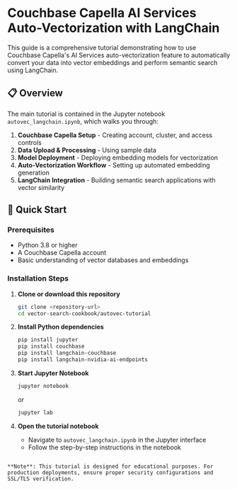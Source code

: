 # Couchbase Capella AI Services Auto-Vectorization with LangChain

This guide is a comprehensive tutorial demonstrating how to use Couchbase Capella's AI Services auto-vectorization feature to automatically convert your data into vector embeddings and perform semantic search using LangChain.

## 📋 Overview

The main tutorial is contained in the Jupyter notebook `autovec_langchain.ipynb`, which walks you through:

1. **Couchbase Capella Setup** - Creating account, cluster, and access controls
2. **Data Upload & Processing** - Using sample data
3. **Model Deployment** - Deploying embedding models for vectorization
4. **Auto-Vectorization Workflow** - Setting up automated embedding generation
5. **LangChain Integration** - Building semantic search applications with vector similarity

## 🚀 Quick Start

### Prerequisites

- Python 3.8 or higher
- A Couchbase Capella account
- Basic understanding of vector databases and embeddings

### Installation Steps

1. **Clone or download this repository**
   ```bash
   git clone <repository-url>
   cd vector-search-cookbook/autovec-tutorial
   ```

2. **Install Python dependencies**
   ```bash
   pip install jupyter
   pip install couchbase
   pip install langchain-couchbase
   pip install langchain-nvidia-ai-endpoints
   ```

3. **Start Jupyter Notebook**
   ```bash
   jupyter notebook
   ```
   or
   ```bash
   jupyter lab
   ```

4. **Open the tutorial notebook**
   - Navigate to `autovec_langchain.ipynb` in the Jupyter interface
   - Follow the step-by-step instructions in the notebook
```

**Note**: This tutorial is designed for educational purposes. For production deployments, ensure proper security configurations and SSL/TLS verification.
